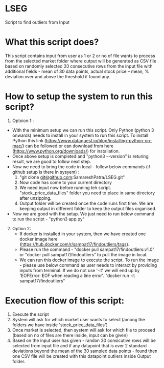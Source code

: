 # LSEG
Script to find outliers from Input

# What this script does?
This script contains input from user as 1 or 2 or no of file wants to process from the selected market folder where output will be generated as CSV file based on randomly selected 30 consecutive rows from the input file with additional fields - mean of 30 data points, actual stock price – mean, % deviation over and above the threshold if found any.

# How to setup the system to run this script?
1. Optoion 1 :
-  With the minimum setup we can run this script. Only Python (python 3 onwards) needs to install in your system to run this script.
To install Python this link (https://www.dataquest.io/blog/installing-python-on-mac/) can be followed or can download from here (https://www.python.org/downloads/) for installation.
-  Once above setup is completed and "python3 --version" is returing result, we are good to follow next step.
-  Now we need to bring the code in local - follow below commands (if github setup is there in sysyem) :
   1. "git clone git@github.com:SamareshPatra/LSEG.git"
   2. Now code has come to your current directory
   3. We need input now before running teh script. "stock_price_data_files" folder you need to place in same directory after unzipping.
   4. Output folder will be created once the code runs first time. We are keeping output in different folder to keep the output files organised.
-  Now we are good with the setup. We just need to run below command to run the script - 
    "python3 app.py"

2. Option 2:
   - If docker is installed in your system, then we have created one docker image here (https://hub.docker.com/r/sampat17/findoutliers/tags).
   - Please run the command - "docker pull sampat17/findoutliers:v1.0" or "docker pull sampat17/findoutliers" to pull the image in local. 
   - We can run this docker image to execute the script. To run the image - please use below command as user needs to interact by providing inputs from terminal. If we do not use '-it' we will end up by 'EOFError: EOF when reading a line error'.
"docker run -it sampat17/findoutliers"


# Execution flow of this script:
1. Execute the script
2. System will ask for which market user wants to select (among the folders we have inside 'stock_price_data_files')
3. Once market is selected, then system will ask for which file to proceed (based on no of files are there inside, input can be given)
4. Based on the input user has given - randon 30 consicutive rows will be selected from input file and if any datapoint that is over 2 standard deviations beyond the mean of the 30 sampled data points - found then one CSV file will be created with this datapoint outliers inside Output folder.

